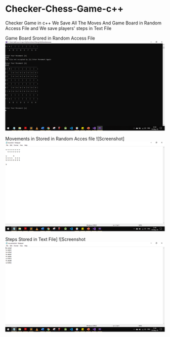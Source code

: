 # Checker-Chess-Game-c++

Checker Game in c++
We Save All The Moves And Game Board in Random Access File
and We save players' steps in Text File





Game Board Srored in Random Access File ![Screenshot](Board.png)

Movements in Stored in Random Acces file ![Screenshot] ![Screenshot](file.png)


Steps Stored in Text File] ![Screenshot ![Screenshot](movements.png)
